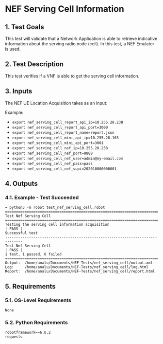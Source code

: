 # NEF Serving Cell Information

## 1. Test Goals

This test will validate that a Network Application is able to retrieve indicative information about the serving radio node (cell). In this test, a NEF Emulator is used.

## 2. Test Description

This test verifies if a VNF is able to get the serving cell information.

## 3. Inputs

The NEF UE Location Acquisition takes as an input:

Example:
- `export nef_serving_cell_report_api_ip=10.255.28.238`
- `export nef_serving_cell_report_api_port=3000`
- `export nef_serving_cell_report_name=report.json`
- `export nef_serving_cell_mini_api_ip=10.255.28.163`
- `export nef_serving_cell_mini_api_port=3001`
- `export nef_serving_cell_nef_ip=10.255.28.238`
- `export nef_serving_cell_nef_port=8888`
- `export nef_serving_cell_nef_user=admin@my-email.com`
- `export nef_serving_cell_nef_pass=pass`
- `export nef_serving_cell_nef_supi=202010000000001`

## 4. Outputs

### 4.1. Example - Test Succeeded

``` 
→ python3 -m robot test_nef_serving_cell.robot
==============================================================================
Test Nef Serving Cell                                                         
==============================================================================
Testing the serving cell information acquisition                      | PASS |
Successful test
------------------------------------------------------------------------------
Test Nef Serving Cell                                                 | PASS |
1 test, 1 passed, 0 failed
==============================================================================
Output:  /home/analu/Documents/NEF-Tests/nef_serving_cell/output.xml
Log:     /home/analu/Documents/NEF-Tests/nef_serving_cell/log.html
Report:  /home/analu/Documents/NEF-Tests/nef_serving_cell/report.html
```

## 5. Requirements

### 5.1. OS-Level Requirements

`None`

### 5.2. Python Requirements

```
robotframework==6.0.2
requests
```

